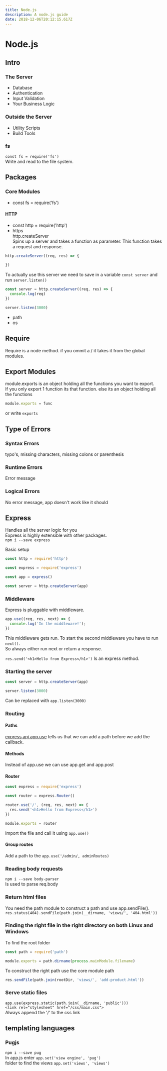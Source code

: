 ```yaml
---
title: Node.js
description: A node.js guide
date: 2018-12-06T20:12:15.617Z
---
```

# Node.js

## Intro

### The Server

- Database
- Authentication
- Input Validation
- Your Business Logic

### Outside the Server

- Utility Scripts
- Build Tools

### fs

`const fs = require('fs')
`  
Write and read to the file system.

## Packages

### Core Modules

- const fs = require('fs')

#### HTTP
- const http = require('http')
- https  
http.createServer  
Spins up a server and takes a function as parameter. This function takes a request and response.  

```js
http.createServer((req, res) => {
  
})
```

To actually use this server we need to save in a variable `const server` and run `server.listen()`

```js
const server = http.createServer((req, res) => {
  console.log(req)
})

server.listen(3000)
```
- path
- os

## Require

Require is a node method. if you ommit a / it takes it from the global modules.

## Export Modules

module.exports is an object holding all the functions you want to export.  
If you only export 1 function its that function. else its an object holding all the functions
```js
module.exports = func
```
or write `exports`

## Type of Errors

### Syntax Errors

typo's, missing characters, missing colons or parenthesis 


### Runtime Errors

Error message

### Logical Errors

No error message, app doesn't work like it should

## Express
Handles all the server logic for you  
Express is highly extensible with other packages.  
`npm i --save express`

Basic setup
```js
const http = require('http')

const express = require('express')

const app = express()

const server = http.createServer(app)
```

### Middleware
Express is pluggable with middleware.

```js
app.use((req, res, next) => {
  console.log('In the middleware!');
})
```
This middleware gets run. To start the second middleware you have to run `next()`.  
So always either run next or return a response.


`res.send('<h1>Hello from Express</h1>')`
Is an express method.

### Starting the server

```js
const server = http.createServer(app)

server.listen(3000)
```
Can be replaced with `app.listen(3000)`

### Routing

#### Paths
[express api app.use](https://expressjs.com/en/4x/api.html#app.use)
tells us that we can add a path before we add the callback.

#### Methods
Instead of app.use we can use app.get and app.post

#### Router
```js
const express = require('express')

const router = express.Router()

router.use('/', (req, res, next) => {
  res.send('<h1>Hello from Express</h1>')
})

module.exports = router
```

Import the file and call it using `app.use()`

#### Group routes
Add a path to the `app.use('/admin/, adminRoutes)`

### Reading body requests
`npm i --save body-parser`  
Is used to parse req.body

### Return html files
You need the path module to construct a path and use app.sendFile().
`res.status(404).sendFile(path.join(__dirname, 'views/', '404.html'))`

### Finding the right file in the right directory on both Linux and Windows
To find the root folder 
```js 
const path = require('path')

module.exports = path.dirname(process.mainModule.filename)
```
To construct the right path use the core module path

```js
res.sendFile(path.join(rootDir, 'views/', 'add-product.html'))
```

### Serve static files

`app.use(express.static(path.join(__dirname, 'public')))`  
`<link rel="stylesheet" href="/css/main.css">`  
Always append the '/' to the css link

## templating languages

### Pugjs

`npm i --save pug`  
In app.js enter `app.set('view engine', 'pug')`  
folder to find the views `app.set('views', 'views')`